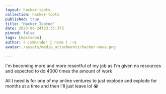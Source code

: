 ```yaml
---
layout: hacker-toots
collection: hacker-toots
published: true
title: "Hacker Tooted"
date: 2023-06-24T23:35:37Z
pinned: false
tags: [mastodon]
author: ⸸ commander ░ nova ⸸ :~$
avatar: /assets/media_attachments/hacker-nova.png

---
```


<p>I&#39;m becoming more and more resentful of my job as I&#39;m given no resources and expected to do 4000 times the amount of work</p><p>All I need is for one of my online ventures to just explode and explode for months at a time and then I&#39;ll just leave lol 😭​</p>


